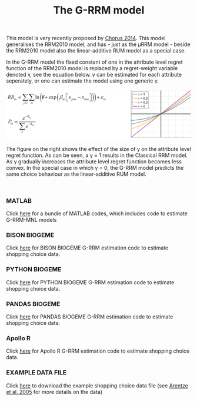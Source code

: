 <h1 class="font_6 wixui-rich-text__text" style="text-align: center;"><span class="wixui-rich-text__text">The G-RRM model</span></h1>
<div id="bgLayers_comp-la7woksn" class="MW5IWV" data-hook="bgLayers">&nbsp;</div>
<p class="font_8 wixui-rich-text__text">This model is very recently proposed by&nbsp;<span class="wixui-rich-text__text"><a class="wixui-rich-text__text" href="http://www.sciencedirect.com/science/article/pii/S0191261514001167" target="_blank" rel="noopener">Chorus 2014</a></span>. This model generalises the RRM2010 model, and has - just as the &micro;RRM model - beside the RRM2010 model also the linear-additive RUM model as a special case.</p>
<p class="font_8 wixui-rich-text__text">In the G-RRM model the fixed constant of one in the attribute level regret function of the RRM2010 model is replaced by a regret-weight variable denoted &gamma;, see the equation below. &gamma; can be estimated for each attribute seperately, or one can estimate the model using one generic &gamma;.</p>
<p><img src="https://github.com/sandervancranenburgh/advancedRRMmodels/blob/main/RRM%20Models%20%26%20Software/G-RRM/G_RRM.png" alt="" /></p>
<p class="font_8 wixui-rich-text__text">The figure on the right shows the effect of the size of&nbsp;&gamma; on the attribute level regret function. As can be seen, a &gamma; = 1 results in the Classical RRM model. As &gamma; gradually increases the attribute level regret function becomes less convex. In the special case in which &gamma; = 0, the G-RRM model predicts the same choice behaviour as the linear-additive RUM model.</p>
<p class="font_8 wixui-rich-text__text">&nbsp;</p>
<h3 class="font_7 wixui-rich-text__text" dir="ltr">MATLAB</h3>
<p class="font_8 wixui-rich-text__text" dir="ltr">Click&nbsp;<span class="wixui-rich-text__text"><a class="wixui-rich-text__text" href="https://github.com/sandervancranenburgh/advancedRRMmodels/tree/main/Source/RRM%20Models%20%26%20Software/G-RRM/MATLAB" target="_blank" rel="noopener">here</a></span>&nbsp;for a bundle of MATLAB codes, which includes code to estimate G-RRM-MNL models</p>
<h3 class="font_7 wixui-rich-text__text" dir="ltr">BISON BIOGEME&nbsp;</h3>
<p class="font_8 wixui-rich-text__text" dir="ltr">Click&nbsp;<span class="wixui-rich-text__text"><a class="wixui-rich-text__text" href="https://github.com/sandervancranenburgh/advancedRRMmodels/tree/main/Source/RRM%20Models%20%26%20Software/G-RRM/BISON%20BIOGEME" target="_blank" rel="noopener">here</a></span>&nbsp;for BISON BIOGEME G-RRM estimation code to estimate shopping choice data.</p>
<h3 class="font_7 wixui-rich-text__text" dir="ltr">PYTHON BIOGEME</h3>
<p class="font_8 wixui-rich-text__text" dir="ltr">Click&nbsp;<span class="wixui-rich-text__text"><a class="wixui-rich-text__text" href="https://github.com/sandervancranenburgh/advancedRRMmodels/tree/main/Source/RRM%20Models%20%26%20Software/G-RRM/PYTHON%20BIOGEME" target="_blank" rel="noopener">here</a></span>&nbsp;for PYTHON BIOGEME G-RRM estimation code to estimate shopping choice data.</p>
<h3 class="font_7 wixui-rich-text__text" dir="ltr">PANDAS BIOGEME</h3>
<p class="font_8 wixui-rich-text__text" dir="ltr">Click&nbsp;<span class="wixui-rich-text__text"><a class="wixui-rich-text__text" href="https://github.com/sandervancranenburgh/advancedRRMmodels/tree/main/Source/RRM%20Models%20%26%20Software/G-RRM/PANDAS%20BIOGEME" target="_blank" rel="noopener">here</a></span>&nbsp;for PANDAS BIOGEME G-RRM estimation code to estimate shopping choice data.</p>
<h3 class="font_8 wixui-rich-text__text">Apollo R</h3>
<p class="font_8 wixui-rich-text__text" dir="ltr">Click&nbsp;<span class="wixui-rich-text__text"><a class="wixui-rich-text__text" href="https://github.com/sandervancranenburgh/advancedRRMmodels/tree/main/Source/RRM%20Models%20%26%20Software/G-RRM/Apollo%20R" target="_blank" rel="noopener">here</a></span>&nbsp;for Apollo R&nbsp;G-RRM estimation code to estimate shopping choice data.</p>
<h3 class="font_8 wixui-rich-text__text">EXAMPLE DATA FILE</h3>
<p class="font_8 wixui-rich-text__text" dir="ltr">Click&nbsp;<span class="wixui-rich-text__text"><a class="wixui-rich-text__text" href="https://github.com/sandervancranenburgh/advancedRRMmodels/tree/main/Source/RRM%20Models%20%26%20Software/G-RRM/EXAMPLE%20DATA" target="_blank" rel="noopener">here</a></span>&nbsp;to download the example shopping choice data file&nbsp;(see&nbsp;<span class="wixui-rich-text__text"><a class="wixui-rich-text__text" href="http://journals.ama.org/doi/abs/10.1509/jmkr.42.1.109.56884" target="_blank" rel="noopener">Arentze et al. 2005</a></span>&nbsp;for more details on the data)</p>
</div>
</div>

